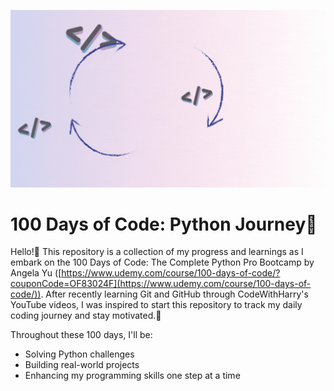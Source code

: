 ![](https://github.com/isharambhal/100daysofPython/blob/main/Untitled%20design.gif)

# 100 Days of Code: Python Journey🚀


Hello!👋 This repository is a collection of my progress and learnings as I embark on the 100 Days of Code: The Complete Python Pro Bootcamp by Angela Yu ([https://www.udemy.com/course/100-days-of-code/?couponCode=OF83024F](https://www.udemy.com/course/100-days-of-code/)). After recently learning Git and GitHub through CodeWithHarry's YouTube videos, I was inspired to start this repository to track my daily coding journey and stay motivated.🥰

Throughout these 100 days, I'll be:

- Solving Python challenges
- Building real-world projects
- Enhancing my programming skills one step at a time
